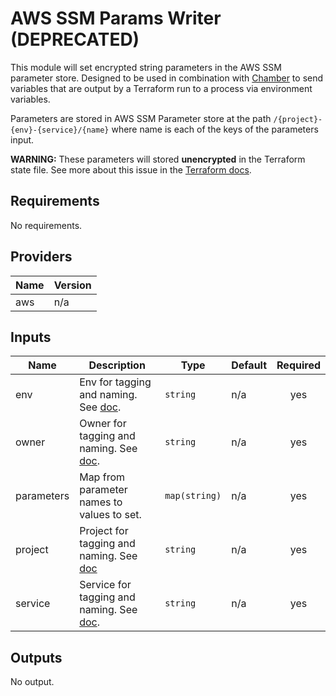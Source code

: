 # AWS SSM Params Writer (DEPRECATED)

This module will set encrypted string parameters in the AWS SSM parameter store. Designed to be used in combination with
[Chamber](https://github.com/segmentio/chamber) to send variables that are output by a Terraform run to a process via
environment variables.

Parameters are stored in AWS SSM Parameter store at the path `/{project}-{env}-{service}/{name}` where name
is each of the keys of the parameters input.

**WARNING:** These parameters will stored **unencrypted** in the Terraform state file. See more about this issue
in the [Terraform docs](https://www.terraform.io/docs/state/sensitive-data.html).

<!-- START -->
## Requirements

No requirements.

## Providers

| Name | Version |
|------|---------|
| aws | n/a |

## Inputs

| Name | Description | Type | Default | Required |
|------|-------------|------|---------|:--------:|
| env | Env for tagging and naming. See [doc](../README.md#consistent-tagging). | `string` | n/a | yes |
| owner | Owner for tagging and naming. See [doc](../README.md#consistent-tagging). | `string` | n/a | yes |
| parameters | Map from parameter names to values to set. | `map(string)` | n/a | yes |
| project | Project for tagging and naming. See [doc](../README.md#consistent-tagging) | `string` | n/a | yes |
| service | Service for tagging and naming. See [doc](../README.md#consistent-tagging). | `string` | n/a | yes |

## Outputs

No output.

<!-- END -->
